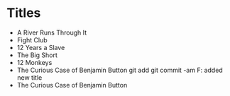 # Titles

- A River Runs Through It
- Fight Club
- 12 Years a Slave
- The Big Short
- 12 Monkeys
- The Curious Case of Benjamin Button git add git commit -am F: added new title
- The Curious Case of Benjamin Button
